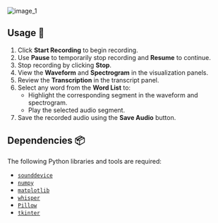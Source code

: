 ![image_1](https://github.com/user-attachments/assets/14f8e3c4-81d4-4700-bea6-67dabe30866e)

## Usage 🚀

1. Click **Start Recording** to begin recording.
2. Use **Pause** to temporarily stop recording and **Resume** to continue.
3. Stop recording by clicking **Stop**.
4. View the **Waveform** and **Spectrogram** in the visualization panels.
5. Review the **Transcription** in the transcript panel.
6. Select any word from the **Word List** to:
   - Highlight the corresponding segment in the waveform and spectrogram.
   - Play the selected audio segment.
7. Save the recorded audio using the **Save Audio** button.

## Dependencies 📦

The following Python libraries and tools are required:
- [`sounddevice`](https://python-sounddevice.readthedocs.io/) 
- [`numpy`](https://numpy.org/) 
- [`matplotlib`](https://matplotlib.org/) 
- [`whisper`](https://github.com/openai/whisper) 
- [`Pillow`](https://python-pillow.org/) 
- [`tkinter`](https://docs.python.org/3/library/tkinter.html) 
